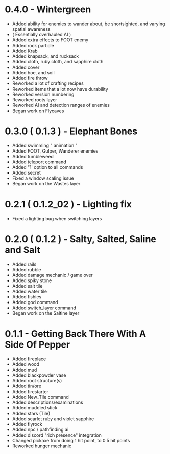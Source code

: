 # 0.4.0 - Wintergreen
- Added ability for enemies to wander about, be shortsighted, and varying spatial awareness
- ( Essentially overhauled AI )
- Added extra effects to FOOT enemy
- Added rock particle
- Added Krab
- Added knapsack, and rucksack
- Added cloth, ruby cloth, and sapphire cloth
- Added cover
- Added hoe, and soil
- Added fire throw
- Reworked a lot of crafting recipes
- Reworked items that a lot now have durability
- Reworked version numbering
- Reworked roots layer
- Reworked AI and detection ranges of enemies
- Began work on Flycaves

# 0.3.0 ( 0.1.3 ) - Elephant Bones
- Added swimming " animation "
- Added FOOT, Gulper, Wanderer enemies
- Added tumbleweed
- Added teleport command
- Added '?' option to all commands
- Added secret
- Fixed a window scaling issue
- Began work on the Wastes layer

# 0.2.1 ( 0.1.2_02 ) - Lighting fix
- Fixed a lighting bug when switching layers

# 0.2.0 ( 0.1.2 ) - Salty, Salted, Saline and Salt
- Added rails
- Added rubble
- Added damage mechanic / game over
- Added spiky stone
- Added salt tile
- Added water tile
- Added fishies
- Added god command
- Added switch_layer command
- Began work on the Saltine layer

# 0.1.1 - Getting Back There With A Side Of Pepper

- Added fireplace
- Added wood 
- Added mud
- Added blackpowder vase
- Added root structure(s)
- Added tin/ore 
- Added firestarter
- Added New_Tile command
- Added descriptions/examinations
- Added muddied stick
- Added stars (Tile)
- Added scarlet ruby and violet sapphire
- Added flyrock
- Added npc / pathfinding ai
- Added discord "rich presence" integration
- Changed pickaxe from doing 1 hit point, to 0.5 hit points
- Reworked hunger mechanic